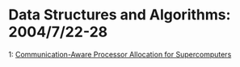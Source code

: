 # Data Structures and Algorithms: 2004/7/22-28  
1: [Communication-Aware Processor Allocation for Supercomputers](https://doi.org/10.48550/arXiv.cs/0407058)  